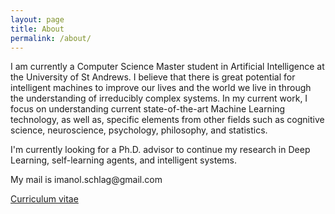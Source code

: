 ```yaml
---
layout: page
title: About
permalink: /about/
---
```


I am currently a Computer Science Master student in Artificial Intelligence at the University of St Andrews. I believe that there is great potential for intelligent machines to improve our lives and the world we live in through the understanding of irreducibly complex systems. In my current work, I focus on understanding current state-of-the-art Machine Learning technology, as well as, specific elements from other fields such as cognitive science, neuroscience, psychology, philosophy, and statistics. 

I'm currently looking for a Ph.D. advisor to continue my research in Deep Learning, self-learning agents, and intelligent systems. 

My mail is imanol.schlag@<span style="display: none">null</span>gmail.com

[Curriculum vitae](/CV.pdf)
